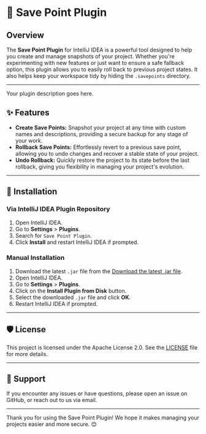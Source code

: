 # 🛑 Save Point Plugin

## Overview

The **Save Point Plugin** for IntelliJ IDEA is a powerful tool designed to help you create and manage snapshots of your project. Whether you're experimenting with new features or just want to ensure a safe fallback option, this plugin allows you to easily roll back to previous project states. It also helps keep your workspace tidy by hiding the `.savepoints` directory.

---
<!-- Plugin description -->
Your plugin description goes here.
<!-- Plugin description end -->

## ✨ Features

- **Create Save Points:** Snapshot your project at any time with custom names and descriptions, providing a secure backup for any stage of your work.
- **Rollback Save Points:** Effortlessly revert to a previous save point, allowing you to undo changes and recover a stable state of your project.
- **Undo Rollback:** Quickly restore the project to its state before the last rollback, giving you flexibility in managing your project's evolution.

---
## 🚀 Installation

### Via IntelliJ IDEA Plugin Repository

1. Open IntelliJ IDEA.
2. Go to **Settings** > **Plugins**.
3. Search for `Save Point Plugin`.
4. Click **Install** and restart IntelliJ IDEA if prompted.

### Manual Installation

1. Download the latest `.jar` file from the [Download the latest .jar file](https://drive.google.com/uc?export=download&id=1_FZYxZ_yT-YmCyBPO5ddsjrOczMsODuB).
2. Open IntelliJ IDEA.
3. Go to **Settings** > **Plugins**.
4. Click on the **Install Plugin from Disk** button.
5. Select the downloaded `.jar` file and click **OK**.
6. Restart IntelliJ IDEA if prompted.

---
## 🛡️ License

This project is licensed under the Apache License 2.0. See the [LICENSE](LICENSE) file for more details.

---
## 💬 Support

If you encounter any issues or have questions, please open an issue on GitHub, or reach out to us via email.

---

Thank you for using the Save Point Plugin! We hope it makes managing your projects easier and more secure. 😊
